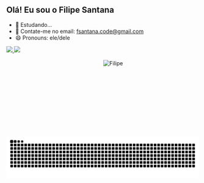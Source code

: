 ## Olá! Eu sou o Filipe Santana

- 🌱 Estudando...
- 💬 Contate-me no email: fsantana.code@gmail.com
- 😄 Pronouns: ele/dele

<div>
  <a href="https://github.com/filipesantanadev">
  <img height="180em" src="https://github-readme-stats.vercel.app/api?username=filipesantanadev&show_icons=true&theme=dracula&include_all_commits=true&count_private=true"/>
  <img height="180em" src="https://github-readme-stats.vercel.app/api/top-langs/?username=filipesantanadev&layout=compact&langs_count=16&theme=dracula"/>
</div>

<div style="display: inline_block"><br>
<!--   <img align="center" alt="Filipe-Js" height="30" width="40" src="https://raw.githubusercontent.com/devicons/devicon/master/icons/javascript/javascript-plain.svg">
  <img align="center" alt="Filipe-Ts" height="30" width="40" src="https://raw.githubusercontent.com/devicons/devicon/master/icons/typescript/typescript-plain.svg">
  <img align="center" alt="Filipe-React" height="30" width="40" src="https://raw.githubusercontent.com/devicons/devicon/master/icons/react/react-original.svg">
  <img align="center" alt="Filipe-HTML" height="30" width="40" src="https://raw.githubusercontent.com/devicons/devicon/master/icons/html5/html5-original.svg">
  <img align="center" alt="Filipe-CSS" height="30" width="40" src="https://raw.githubusercontent.com/devicons/devicon/master/icons/css3/css3-original.svg">
  <img align="center" alt="Filipe-Python" height="30" width="40" src="https://raw.githubusercontent.com/devicons/devicon/master/icons/python/python-original.svg">
  <img align="center" alt="Filipe-Csharp" height="30" width="40" src="https://raw.githubusercontent.com/devicons/devicon/master/icons/csharp/csharp-original.svg"> -->
  <img align="right" alt="Filipe" height="200" width="250" src="https://i.redd.it/trzcai0gye8e1.gif">
</div>

<picture>
  <source media="(prefers-color-scheme: dark)" srcset="https://raw.githubusercontent.com/filipesantanadev/filipesantanadev/output/github-contribution-grid-snake-dark.svg">
  <source media="(prefers-color-scheme: light)" srcset="https://raw.githubusercontent.com/filipesantanadev/filipesantanadev/output/github-contribution-grid-snake.svg">
  <img alt="github contribution grid snake animation" src="https://raw.githubusercontent.com/filipesantanadev/filipesantanadev/output/github-contribution-grid-snake.svg">
</picture>

##
